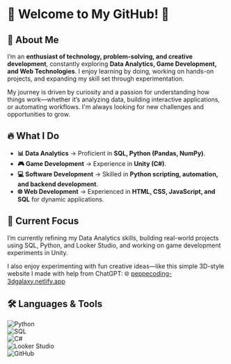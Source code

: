 # 🌟 Welcome to My GitHub! 🚀  

## 👋 About Me  
I’m an **enthusiast of technology, problem-solving, and creative development**, constantly exploring **Data Analytics, Game Development, and Web Technologies**. I enjoy learning by doing, working on hands-on projects, and expanding my skill set through experimentation.  

My journey is driven by curiosity and a passion for understanding how things work—whether it’s analyzing data, building interactive applications, or automating workflows. I'm always looking for new challenges and opportunities to grow.  

## 🔥 What I Do  
- **📊 Data Analytics** → Proficient in **SQL, Python (Pandas, NumPy)**.  
- **🎮 Game Development** → Experience in **Unity (C#)**.  
- **💻 Software Development** → Skilled in **Python scripting, automation, and backend development**.  
- **🌐 Web Development** → Experienced in **HTML, CSS, JavaScript, and SQL** for dynamic applications.  

## 🚀 Current Focus  
I’m currently refining my Data Analytics skills, building real-world projects using SQL, Python, and Looker Studio, and working on game development experiments in Unity.

I also enjoy experimenting with fun creative ideas—like this simple 3D-style website I made with help from ChatGPT: 🌐 [peppecoding-3dgalaxy.netlify.app](https://peppecoding-3dgalaxy.netlify.app)



## 🛠️ Languages & Tools  
![Python](https://img.shields.io/badge/Python-3776AB?style=for-the-badge&logo=python&logoColor=white)  
![SQL](https://img.shields.io/badge/SQL-4479A1?style=for-the-badge&logo=MySQL&logoColor=white)  
![C#](https://img.shields.io/badge/C%23-239120?style=for-the-badge&logo=csharp&logoColor=white)  
![Looker Studio](https://img.shields.io/badge/Looker_Studio-4285F4?style=for-the-badge&logo=Google&logoColor=white)  
![GitHub](https://img.shields.io/badge/GitHub-181717?style=for-the-badge&logo=github&logoColor=white)  
